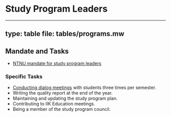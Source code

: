 

# Study Program Leaders


---
type: table
file: tables/programs.mw
---


## Mandate and Tasks


* [NTNU mandate for study program leaders](https://innsida.ntnu.no/wiki/-/wiki/Norsk/ledelse+av+studieprogram)


### Specific Tasks

* [Conducting dialog meetings](dialogmøter-spl.html) with students three times per semester.
* Writing the quality report at the end of the year.
* Maintaining and updating the study program plan.
* Contributing to IIK Education meetings.
* Being a member of the study program council.
